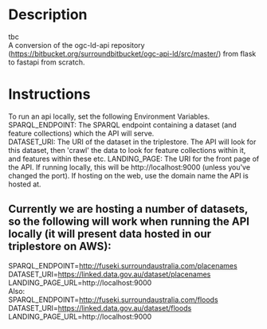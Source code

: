 # Description
tbc  
A conversion of the ogc-ld-api repository (https://bitbucket.org/surroundbitbucket/ogc-api-ld/src/master/) from flask to fastapi from scratch.

# Instructions
To run an api locally, set the following Environment Variables.  
SPARQL_ENDPOINT: The SPARQL endpoint containing a dataset (and feature collections) which the API will serve.  
DATASET_URI: The URI of the dataset in the triplestore. The API will look for this dataset, then 'crawl' the data to look for feature collections within it, and features within these etc.
LANDING_PAGE: The URI for the front page of the API. If running locally, this will be http://localhost:9000 (unless you've changed the port). If hosting on the web, use the domain name the API is hosted at.

## Currently we are hosting a number of datasets, so the following will work when running the API locally (it will present data hosted in our triplestore on AWS):
SPARQL_ENDPOINT=http://fuseki.surroundaustralia.com/placenames  
DATASET_URI=https://linked.data.gov.au/dataset/placenames 
LANDING_PAGE_URL=http://localhost:9000   
Also:  
SPARQL_ENDPOINT=http://fuseki.surroundaustralia.com/floods  
DATASET_URI=https://linked.data.gov.au/dataset/floods 
LANDING_PAGE_URL=http://localhost:9000   